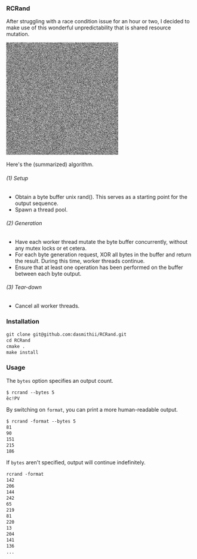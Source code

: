 ### RCRand
After struggling with a race condition issue for an hour or two, I decided to make use of this wonderful unpredictability that is shared resource mutation.

<img src="https://raw.githubusercontent.com/dasmithii/RCRand/master/img/bytemap.png" width="300px" height="300px" />

Here's the (summarized) algorithm.

###### (1) Setup
+ Obtain a byte buffer unix rand(). This serves as a starting point for the output sequence.
+ Spawn a thread pool.

###### (2) Generation
+ Have each worker thread mutate the byte buffer concurrently, without any mutex locks or et cetera.
+ For each byte generation request, XOR all bytes in the buffer and return the result. During this time, worker threads continue.
+ Ensure that at least one operation has been performed on the buffer between each byte output.

###### (3) Tear-down
+ Cancel all worker threads.



### Installation

```
git clone git@github.com:dasmithii/RCRand.git
cd RCRand
cmake .
make install
```



### Usage

The `bytes` option specifies an output count.
```
$ rcrand --bytes 5
ȅc!PV
```

By switching on `format`, you can print a more human-readable output.
```
$ rcrand -format --bytes 5
81
90
151
215
186
```

If `bytes` aren't specified, output will continue indefinitely.
```
rcrand -format
142
206
144
242
65
219
81
220
13
204
141
136
...
```